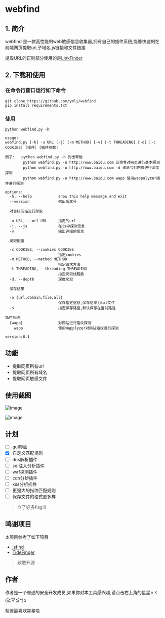 # webfind

## 1. 简介

webfind 是一款高性能的web敏感信息收集器,拥有自己的插件系统,能够快速的在前端网页提取url,子域名,js链接和文件链接

提取URL的正则部分使用的是[LinkFinder](https://github.com/GerbenJavado/LinkFinder)

## 2. 下载和使用

### 在命令行窗口运行如下命令

```
git clone https://github.com/ymlj/webfind
pip install requirements.txt
```

### 使用

```
python webfind.py -h

usage:
webfind.py [-h] -u URL [-j] [-m METHOD] [-v] [-t THREADING] [-d] [-c COOKIES] [插件] [插件参数]

例子:   python webfind.py -h 列出帮助
        python webfind.py -u http://www.baidu.com 该命令对网页进行基本探测
        python webfind.py -u http://www.baidu.com -d 该命令对网页进行深度探测
        python webfind.py -u http://www.baidu.com wapp 使用wappalyzer插件进行探测

options:
  -h, --help            show this help message and exit
  --version             列出版本号

  对目标网站进行爬取

  -u URL, --url URL     指定的url
  -j, --js              在js中探测信息
  -v                    输出详细的信息

  爬取配置

  -c COOKIES, --cookies COOKIES
                        指定cookies
  -m METHOD, --method METHOD
                        指定请求方法
  -t THREADING, --threading THREADING
                        指定爬取线程数
  -d, --depth           深度爬取

  保存结果

  -o {url,domain,file,all}
                        保存指定信息,保存结果为txt文件
  -s                    指定保存路径,默认保存在当前路径

插件系统:
  {wapp}                对网站进行指纹探测
    wapp                使用Wapplyzer对网站指纹进行探测

version:0.1
```

## 功能

- 提取网页所有url
- 提取网页所有域名
- 提取网页敏感文件

## 使用截图

![image](https://github.com/youmulijiang/webfind/assets/111237463/f877a001-4821-4eb4-b8a2-0b597c85bd2b)


![image](https://github.com/youmulijiang/webfind/assets/111237463/9fb928a3-7350-4726-9202-31d72f9f63bb)


## 计划

- [ ] gui界面
- [x] 自定义匹配规则
- [ ] dns解析插件
- [ ] sql注入分析插件
- [ ] waf探测插件
- [ ] cdn分辨插件
- [ ] xss分析插件
- [ ] 更强大的指纹匹配规则
- [ ] 保存文件的格式更多样

> 立了好多flag!!!

## 鸣谢项目

本项目参考了如下项目

- [jsfind](https://github.com/Threezh1/JSFinder)
- [TideFinger](https://github.com/TideSec/TideFinger)

> 致敬开源

## 作者

作者是一个普通的安全开发成员,如果你对本工具感兴趣,请点击右上角的星星⭐ヾ(≧▽≦*)o

梨酱最喜欢星星啦
